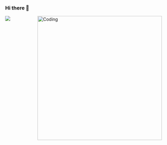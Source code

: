 ### Hi there 👋
<img align="left" src="https://github-readme-stats.vercel.app/api?username=panhongsheng&show_icons=true&icon_color=CE1D2D&text_color=718096&bg_color=ffffff&hide_title=true" />
<img align="right" alt="Coding" width="400" src="https://clubimg.club.vmall.com/data/attachment/forum/202103/21/200824jry6vs3iow9trwpn.gif">

